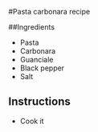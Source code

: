 #Pasta carbonara recipe

##Ingredients
- Pasta
- Carbonara
- Guanciale
- Black pepper
- Salt
  
## Instructions
- Cook it
